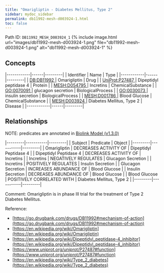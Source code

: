 ```yaml
---
title: "Omarigliptin - Diabetes Mellitus, Type 2"
sidebar: mydoc_sidebar
permalink: db11992-mesh-d003924-1.html
toc: false 
---
```



Path ID: `DB11992_MESH_D003924_1`
{% include image.html url="images/db11992-mesh-d003924-1.png" file="db11992-mesh-d003924-1.png" alt="db11992-mesh-d003924-1" %}

## Concepts

|------------|------|---------|
| Identifier | Name | Type    |
|------------|------|---------|
| <a href="https://identifiers.org/DB:DB11992">DB:DB11992 </a> | Omarigliptin | Drug |
| <a href="https://identifiers.org/UniProt:P27487">UniProt:P27487 </a> | Dipeptidyl peptidase 4 | Protein |
| <a href="https://identifiers.org/MESH:D054795">MESH:D054795 </a> | Incretins | ChemicalSubstance |
| <a href="https://identifiers.org/GO:0070091">GO:0070091 </a> | glucagon secretion | BiologicalProcess |
| <a href="https://identifiers.org/GO:0030073">GO:0030073 </a> | insulin secretion | BiologicalProcess |
| <a href="https://identifiers.org/MESH:D001786">MESH:D001786 </a> | Blood Glucose | ChemicalSubstance |
| <a href="https://identifiers.org/MESH:D003924">MESH:D003924 </a> | Diabetes Mellitus, Type 2 | Disease |
|------------|------|---------|

## Relationships


NOTE: predicates are annotated in <a href="https://github.com/biolink/biolink-model/releases/tag/v1.3.0">Biolink Model (v1.3.0)</a>

|---------|-----------|---------|
| Subject | Predicate | Object  |
|---------|-----------|---------|
| Omarigliptin | DECREASES ACTIVITY OF | Dipeptidyl Peptidase 4 |
| Dipeptidyl Peptidase 4 | DECREASES ACTIVITY OF | Incretins |
| Incretins | NEGATIVELY REGULATES | Glucagon Secretion |
| Incretins | POSITIVELY REGULATES | Insulin Secretion |
| Glucagon Secretion | INCREASES ABUNDANCE OF | Blood Glucose |
| Insulin Secretion | DECREASES ABUNDANCE OF | Blood Glucose |
| Blood Glucose | POSITIVELY CORRELATED WITH | Diabetes Mellitus, Type 2 |
|---------|-----------|---------|

Comment: Omarigliptin is in phase III trial for the treatment of Type 2 Diabetes Mellitus.

Reference: 
  - [https://go.drugbank.com/drugs/DB11992#mechanism-of-action](https://go.drugbank.com/drugs/DB11992#mechanism-of-action)
  - [https://en.wikipedia.org/wiki/Omarigliptin](https://en.wikipedia.org/wiki/Omarigliptin)
  - [https://en.wikipedia.org/wiki/Dipeptidyl_peptidase-4_inhibitor](https://en.wikipedia.org/wiki/Dipeptidyl_peptidase-4_inhibitor)
  - [https://www.uniprot.org/uniprot/P27487#function](https://www.uniprot.org/uniprot/P27487#function)
  - [https://en.wikipedia.org/wiki/Type_2_diabetes](https://en.wikipedia.org/wiki/Type_2_diabetes)
